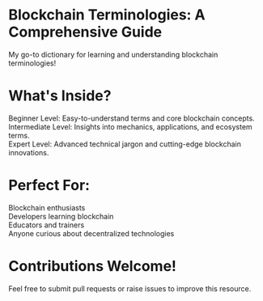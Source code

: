 # Blockchain Terminologies: A Comprehensive Guide
My go-to dictionary for learning and understanding blockchain terminologies! <br/>
# What's Inside?
Beginner Level: Easy-to-understand terms and core blockchain concepts. <br/>
Intermediate Level: Insights into mechanics, applications, and ecosystem terms.  <br/>
Expert Level: Advanced technical jargon and cutting-edge blockchain innovations. <br/>

# Perfect For:
Blockchain enthusiasts <br/>
Developers learning blockchain <br/>
Educators and trainers <br/>
Anyone curious about decentralized technologies <br/>

# Contributions Welcome!
Feel free to submit pull requests or raise issues to improve this resource. 
